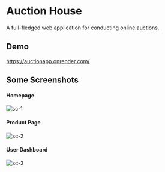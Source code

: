 # Auction House
A full-fledged web application for conducting online auctions.

## Demo
https://auctionapp.onrender.com/

## Some Screenshots

#### Homepage
![sc-1](https://user-images.githubusercontent.com/55148309/131222541-35936f8f-52e1-4f9f-bf3b-9d307bcfbc98.PNG)
#### Product Page
![sc-2](https://user-images.githubusercontent.com/55148309/131222642-e35f17ae-a67d-4e88-b361-8d4266830a32.PNG)
#### User Dashboard
![sc-3](https://user-images.githubusercontent.com/55148309/131222653-39158bce-5d12-450d-aaa5-8fde7b38028d.PNG)

